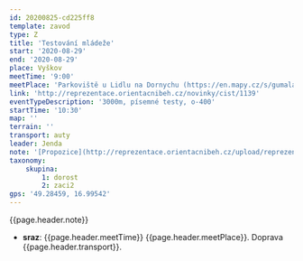 ```yaml
---
id: 20200825-cd225ff8
template: zavod
type: Z
title: 'Testování mládeže'
start: '2020-08-29'
end: '2020-08-29'
place: Vyškov
meetTime: '9:00'
meetPlace: 'Parkoviště u Lidlu na Dornychu (https://en.mapy.cz/s/gumaladuge)'
link: 'http://reprezentace.orientacnibeh.cz/novinky/cist/1139'
eventTypeDescription: '3000m, písemné testy, o-400'
startTime: '10:30'
map: ''
terrain: ''
transport: auty
leader: Jenda
note: '[Propozice](http://reprezentace.orientacnibeh.cz/upload/reprezentace/VD/2020/STM%2020/STM20_vyskov.pdf)'
taxonomy:
    skupina:
        1: dorost
        2: zaci2
gps: '49.28459, 16.99542'
---
```


{{page.header.note}}
* **sraz**: {{page.header.meetTime}} {{page.header.meetPlace}}. Doprava {{page.header.transport}}.
